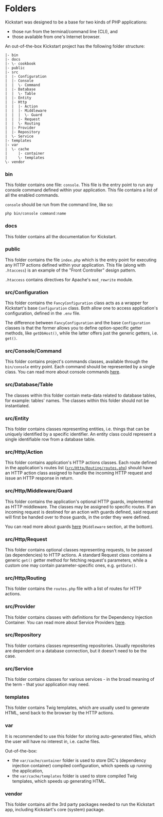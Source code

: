 # Folders

Kickstart was designed to be a base for two kinds of PHP applications:

* those run from the terminal/command line (CLI), and
* those available from one's Internet browser.

An out-of-the-box Kickstart project has the following folder structure:

```
|- bin
|- docs
|- \- cookbook
|- public
|- src
|  |- Configuration
|  |- Console
|  |  \- Command
|  |- Database
|  |  \- Table
|  |- Entity
|  |- Http
|  |  |- Action
|  |  |- Middleware
|  |  |  \- Guard
|  |  |- Request
|  |  \- Routing
|  |- Provider
|  |- Repository
|  \- Service
|- templates
|- var
|  \- cache
|     |- container
|     \- templates
\- vendor 
```

### bin

This folder contains one file: `console`. This file is the entry point to run any console command defined within your 
application. This file contains a list of all the enabled commands.

`console` should be run from the command line, like so: 

```shell
php bin/console command:name
```

### docs

This folder contains all the documentation for Kickstart.

### public

This folder contains the file `index.php` which is the entry point for executing any HTTP actions defined within your 
application. This file (along with `.htaccess`) is an example of the "Front Controller" design pattern.

`.htaccess` contains directives for Apache's `mod_rewrite` module.

### src/Configuration

This folder contains the `FancyConfiguration` class acts as a wrapper for Kickstart's base `Configuration` class. Both 
allow one to access application's configuration, defined in the `.env` file.

The difference between `FancyConfiguration` and the base `Configuration` classes is that the former allows you to define 
option-specific getter methods, like `getDbHost()`, while the latter offers just the generic getters, i.e. `get()`.

### src/Console/Command

This folder contains project's commands classes, available through the `bin/console` entry point. Each command should be 
represented by a single class. You can read more about console commands [here](Console.md).

### src/Database/Table

The classes within this folder contain meta-data related to database tables, for example: tables' names. The classes
within this folder should not be instantiated.

### src/Entity

This folder contains classes representing entities, i.e. things that can be uniquely identified by a specific identifier.
An entity class could represent a single identifiable row from a database table.

### src/Http/Action

This folder contains application's HTTP actions classes. Each route defined in the application's routes list 
([`src/Http/Routing/routes.php`](../src/Http/Routing/routes.php)) should have an HTTP action class assigned to handle 
the incoming HTTP request and issue an HTTP response in return.

### src/Http/Middleware/Guard

This folder contains the application's optional HTTP guards, implemented as HTTP middleware. The classes may be assigned
to specific routes. If an incoming request is destined for an action with guards defined, said request will first be
handed over to those guards, in the order they were defined.

You can read more about guards [here](HTTP.md) (`Middleware` section, at the bottom).

### src/Http/Request

This folder contains optional classes representing requests, to be passed (as dependencies) to HTTP actions. A standard
Request class contains a generic `get()` getter method for fetching request's parameters, while a custom one may contain
parameter-specific ones, e.g. `getDate()`.

### src/Http/Routing

This folder contains the `routes.php` file with a list of routes for HTTP actions.

### src/Provider

This folder contains classes with definitions for the Dependency Injection Container. You can read more about Service
Providers [here](Service_Providers.md).

### src/Repository

This folder contains classes representing repositories. Usually repositories are dependent on a database connection,
but it doesn't need to be the case.

### src/Service

This folder contains classes for various services - in the broad meaning of the term - that your application may need.

### templates

This folder contains Twig templates, which are usually used to generate HTML, send back to the browser by the HTTP actions.

### var

It is recommended to use this folder for storing auto-generated files, which the user will have no interest in, i.e. 
cache files.

Out-of-the-box:
* the `var/cache/container` folder is used to store DIC's (dependency injection container) compiled configuration,
  which speeds up running the application,
* the `var/cache/templates` folder is used to store compiled Twig templates, which speeds up generating HTML.

### vendor

This folder contains all the 3rd party packages needed to run the Kickstart app, including Kickstart's core (system) 
package.

